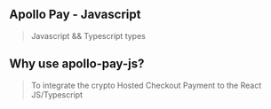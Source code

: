 ## Apollo Pay - Javascript

> Javascript && Typescript types

## Why use apollo-pay-js?

> To integrate the crypto Hosted Checkout Payment to the React JS/Typescript